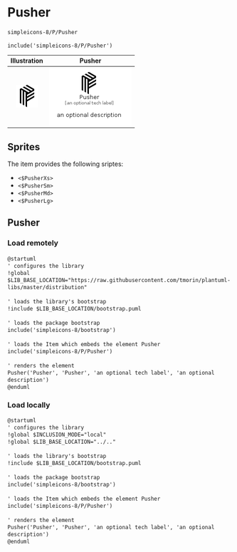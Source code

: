 # Pusher


```text
simpleicons-8/P/Pusher
```

```text
include('simpleicons-8/P/Pusher')
```



| Illustration | Pusher |
| :---: | :---: |
| ![illustration for Illustration](../../simpleicons-8/P/Pusher.png) | ![illustration for Pusher](../../simpleicons-8/P/Pusher.Local.png) |



## Sprites
The item provides the following sriptes:

- `<$PusherXs>`
- `<$PusherSm>`
- `<$PusherMd>`
- `<$PusherLg>`





## Pusher

### Load remotely
```plantuml
@startuml
' configures the library
!global $LIB_BASE_LOCATION="https://raw.githubusercontent.com/tmorin/plantuml-libs/master/distribution"

' loads the library's bootstrap
!include $LIB_BASE_LOCATION/bootstrap.puml

' loads the package bootstrap
include('simpleicons-8/bootstrap')

' loads the Item which embeds the element Pusher
include('simpleicons-8/P/Pusher')

' renders the element
Pusher('Pusher', 'Pusher', 'an optional tech label', 'an optional description')
@enduml
```

### Load locally
```plantuml
@startuml
' configures the library
!global $INCLUSION_MODE="local"
!global $LIB_BASE_LOCATION="../.."

' loads the library's bootstrap
!include $LIB_BASE_LOCATION/bootstrap.puml

' loads the package bootstrap
include('simpleicons-8/bootstrap')

' loads the Item which embeds the element Pusher
include('simpleicons-8/P/Pusher')

' renders the element
Pusher('Pusher', 'Pusher', 'an optional tech label', 'an optional description')
@enduml
```

